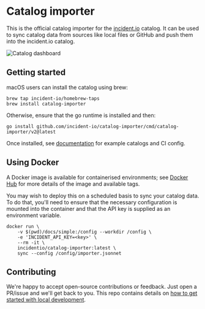 # Catalog importer

This is the official catalog importer for the [incident.io](https://incident.io/)
catalog. It can be used to sync catalog data from sources like local files or
GitHub and push them into the incident.io catalog.

![Catalog dashboard](dashboard.png)

## Getting started

macOS users can install the catalog using brew:

```console
brew tap incident-io/homebrew-taps
brew install catalog-importer
```

Otherwise, ensure that the go runtime is installed and then:

```console
go install github.com/incident-io/catalog-importer/cmd/catalog-importer/v2@latest
```

Once installed, see [documentation](docs) for example catalogs and CI config.

## Using Docker

A Docker image is available for containerised environments; see [Docker
Hub][hub] for more details of the image and available tags.

[hub]: https://hub.docker.com/r/incidentio/catalog-importer/tags

You may wish to deploy this on a scheduled basis to sync your catalog data. To do
that, you'll need to ensure that the necessary configuration is mounted into the
container and that the API key is supplied as an environment variable.

```console
docker run \
    -v $(pwd)/docs/simple:/config --workdir /config \
    -e 'INCIDENT_API_KEY=<key>' \
    --rm -it \
    incidentio/catalog-importer:latest \
    sync --config /config/importer.jsonnet
```

## Contributing

We're happy to accept open-source contributions or feedback. Just open a
PR/issue and we'll get back to you. This repo contains details on
[how to get started with local development](./development.md).
